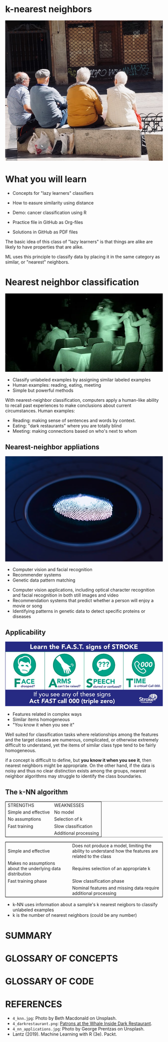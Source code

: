 


# k-nearest neighbors

![img](../img/4_knn.jpg)


# What you will learn

-   Concepts for "lazy learners" classifiers

-   How to easure similarity using distance

-   Demo: cancer classification using R

-   Practice file in GitHub as Org-files

-   Solutions in GitHub as PDF files

<div class="notes" id="org81e00da">
<p>
The basic idea of this class of "lazy learners" is that things are
alike are likely to have properties that are alike.
</p>

<p>
ML uses this principle to classify data by placing it in the same
category as similar, or "nearest" neighbors.
</p>

</div>


# Nearest neighbor classification

![img](../img/4_darkrestaurant.png)

-   Classify unlabeled examples by assigning similar labeled examples
-   Human examples: reading, eating, meeting
-   Simple but powerful methods

<div class="notes" id="orgc6edd8b">
<p>
With nearest-neighbor classification, computers apply a human-like
ability to recall past experiences to make conclusions about current
circumstances. Human examples:
</p>

<ul class="org-ul">
<li>Reading: making sense of sentences and words by context.</li>
<li>Eating: "dark restaurants" where you are totally blind</li>
<li>Meeting: making connections based on who's next to whom</li>
</ul>

</div>


## Nearest-neighbor appliations

![img](../img/4_nn_applications.jpg)

-   Computer vision and facial recognition
-   Recommender systems
-   Genetic data pattern matching

<div class="notes" id="orgaea5d11">
<ul class="org-ul">
<li>Computer vision applications, including optical character
recognition and facial recognition in both still images and video</li>
<li>Recommendation systems that predict whether a person will enjoy a
movie or song</li>
<li>Identifying patterns in genetic data to detect specific proteins or
diseases</li>
</ul>

</div>


## Applicability

![img](../img/4_stroke.jpg)

-   Features related in complex ways
-   Similar items homogeneous
-   "You know it when you see it"

<div class="notes" id="org630f079">
<p>
Well suited for classification tasks where relationships among the
features and the target classes are numerous, complicated, or
otherwise extremely difficult to understand, yet the items of similar
class type tend to be fairly homogeneous.
</p>

<p>
if a concept is difficult to define, but <b>you know it when you see it</b>,
then nearest neighbors might be appropriate. On the other hand, if the
data is noisy and thus no clear distinction exists among the groups,
nearest neighbor algorithms may struggle to identify the class
boundaries.
</p>

</div>


## The `k`-NN algorithm

<table border="2" cellspacing="0" cellpadding="6" rules="groups" frame="hsides">


<colgroup>
<col  class="org-left" />

<col  class="org-left" />
</colgroup>
<tbody>
<tr>
<td class="org-left">STRENGTHS</td>
<td class="org-left">WEAKNESSES</td>
</tr>


<tr>
<td class="org-left">Simple and effective</td>
<td class="org-left">No model</td>
</tr>


<tr>
<td class="org-left">No assumptions</td>
<td class="org-left">Selection of k</td>
</tr>


<tr>
<td class="org-left">Fast training</td>
<td class="org-left">Slow classification</td>
</tr>


<tr>
<td class="org-left">&#xa0;</td>
<td class="org-left">Additional processing</td>
</tr>
</tbody>
</table>

<div class="notes" id="org5dd754a">
<table border="2" cellspacing="0" cellpadding="6" rules="groups" frame="hsides">


<colgroup>
<col  class="org-left" />

<col  class="org-left" />
</colgroup>
<tbody>
<tr>
<td class="org-left">Simple and effective</td>
<td class="org-left">Does not produce a model, limiting the ability to understand how the features are related to the class</td>
</tr>


<tr>
<td class="org-left">Makes no assumptions about the underlying data distribution</td>
<td class="org-left">Requires selection of an appropriate k</td>
</tr>


<tr>
<td class="org-left">Fast training phase</td>
<td class="org-left">Slow classification phase</td>
</tr>


<tr>
<td class="org-left">&#xa0;</td>
<td class="org-left">Nominal features and missing data require additional processing</td>
</tr>
</tbody>
</table>

<ul class="org-ul">
<li>k-NN uses information about a sample's k nearest neigbors to
classify unlabeled examples</li>
<li>k is the number of nearest neighbors (could be any number)</li>
</ul>

</div>


# SUMMARY


# GLOSSARY OF CONCEPTS


# GLOSSARY OF CODE


# REFERENCES

-   `4_knn.jpg`: Photo by Beth Macdonald on Unsplash.
-   `4_darkrestaurant.png`: [Patrons at the Whale Inside Dark Restaurant](https://www.nytimes.com/2007/07/22/travel/22surfacing.html).
-   `4_nn_applications.jpg`: Photo by George Prentzas on Unsplash.
-   Lantz (2019). Machine Learning with R (3e). Packt.

